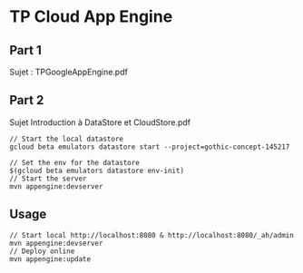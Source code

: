 # TP Cloud App Engine

## Part 1
Sujet : TPGoogleAppEngine.pdf

## Part 2
Sujet Introduction à DataStore et CloudStore.pdf

```
// Start the local datastore
gcloud beta emulators datastore start --project=gothic-concept-145217

// Set the env for the datastore
$(gcloud beta emulators datastore env-init)
// Start the server
mvn appengine:devserver
```

## Usage

```
// Start local http://localhost:8080​ & http://localhost:8080/_ah/admin
mvn appengine:devserver
// Deploy online
mvn appengine:update
```